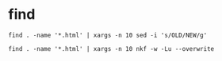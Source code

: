 # find

```shell
find . -name '*.html' | xargs -n 10 sed -i 's/OLD/NEW/g'
```

```shell
find . -name '*.html' | xargs -n 10 nkf -w -Lu --overwrite
```
